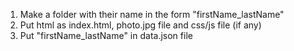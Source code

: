 1. Make a folder with their name in the form "firstName_lastName"
2. Put html as index.html, photo.jpg file and css/js file (if any)
3. Put "firstName_lastName" in data.json file
